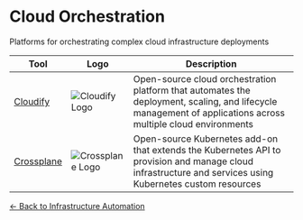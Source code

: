 # Cloud Orchestration

Platforms for orchestrating complex cloud infrastructure deployments

| Tool | Logo | Description |
|------|------|-------------|
| [Cloudify](https://cloudify.co/) | ![Cloudify Logo](/logos/devops/infrastructure-automation/cloudify.png) | Open-source cloud orchestration platform that automates the deployment, scaling, and lifecycle management of applications across multiple cloud environments |
| [Crossplane](https://crossplane.io/) | ![Crossplane Logo](/logos/devops/infrastructure-automation/crossplane.png) | Open-source Kubernetes add-on that extends the Kubernetes API to provision and manage cloud infrastructure and services using Kubernetes custom resources |

[← Back to Infrastructure Automation](../)
